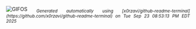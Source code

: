 <div align="justify">
<picture>
    <source media="(prefers-color-scheme: dark)" srcset="https://i.ibb.co/8D0hcKQs/output-gif.gif">
    <source media="(prefers-color-scheme: light)" srcset="https://i.ibb.co/8D0hcKQs/output-gif.gif">
    <img alt="GIFOS" src="https://i.ibb.co/8D0hcKQs/output-gif.gif">
</picture>
<sub><i>Generated automatically using [x0rzavi/github-readme-terminal](https://github.com/x0rzavi/github-readme-terminal) on Tue Sep 23 08:53:13 PM EDT 2025</i></sub>
</div>

<!--  -->